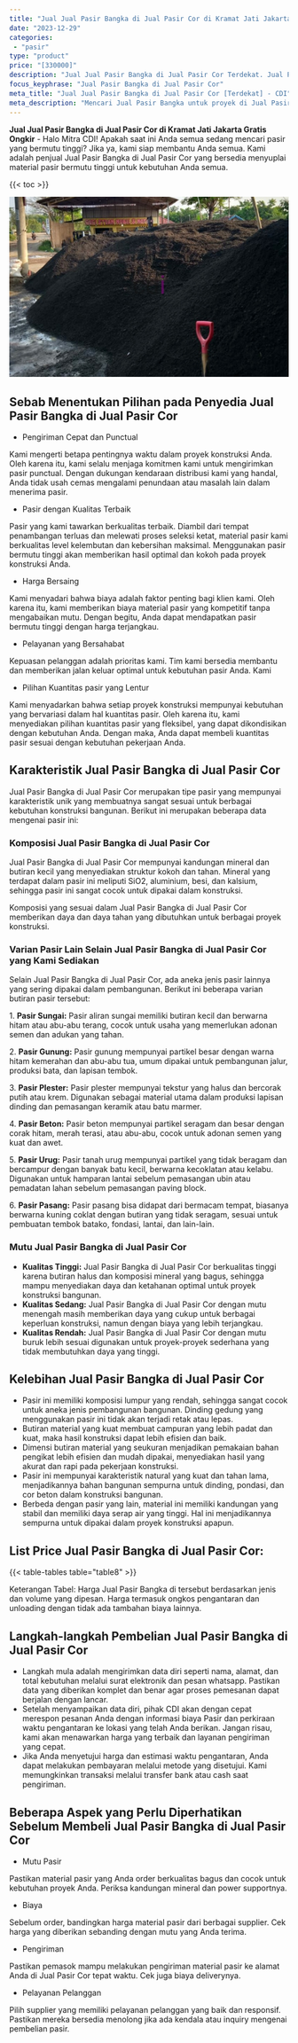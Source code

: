 ```yaml
---
title: "Jual Jual Pasir Bangka di Jual Pasir Cor di Kramat Jati Jakarta Gratis Ongkir"
date: "2023-12-29"
categories:
 - "pasir"
type: "product"
price: "[330000]"
description: "Jual Jual Pasir Bangka di Jual Pasir Cor Terdekat. Jual Pasir Bangka ini sering dipakai dalam proyek konstruksi sebagai bahan campuran yang terpilih dan bersih. Silakan hubungi kami untuk informasi lebih lanjut."
focus_keyphrase: "Jual Pasir Bangka di Jual Pasir Cor"
meta_title: "Jual Jual Pasir Bangka di Jual Pasir Cor [Terdekat] - CDI"
meta_description: "Mencari Jual Pasir Bangka untuk proyek di Jual Pasir Cor? Kami memiliki Jual Pasir Bangka berkualitas untuk bahan campuran. Raih penawaran terbaik sekarang."
---
```


**Jual Jual Pasir Bangka di Jual Pasir Cor di Kramat Jati Jakarta Gratis Ongkir** - Halo Mitra CDI! Apakah saat ini Anda semua sedang mencari pasir yang bermutu tinggi? Jika ya, kami siap membantu Anda semua. Kami adalah penjual Jual Pasir Bangka di Jual Pasir Cor yang bersedia menyuplai material pasir bermutu tinggi untuk kebutuhan Anda semua.

{{< toc >}}

![Jual Jual Pasir Bangka di Jual Pasir Cor di Kramat Jati Jakarta Gratis Ongkir](/images/pasir/pasir-bangunan-26.jpg)

## Sebab Menentukan Pilihan pada Penyedia Jual Pasir Bangka di Jual Pasir Cor

*   Pengiriman Cepat dan Punctual

Kami mengerti betapa pentingnya waktu dalam proyek konstruksi Anda. Oleh karena itu, kami selalu menjaga komitmen kami untuk mengirimkan pasir punctual. Dengan dukungan kendaraan distribusi kami yang handal, Anda tidak usah cemas mengalami penundaan atau masalah lain dalam menerima pasir.
*   Pasir dengan Kualitas Terbaik

Pasir yang kami tawarkan berkualitas terbaik. Diambil dari tempat penambangan terluas dan melewati proses seleksi ketat, material pasir kami berkualitas level kelembutan dan kebersihan maksimal. Menggunakan pasir bermutu tinggi akan memberikan hasil optimal dan kokoh pada proyek konstruksi Anda.
*   Harga Bersaing

Kami menyadari bahwa biaya adalah faktor penting bagi klien kami. Oleh karena itu, kami memberikan biaya material pasir yang kompetitif tanpa mengabaikan mutu. Dengan begitu, Anda dapat mendapatkan pasir bermutu tinggi dengan harga terjangkau.
*   Pelayanan yang Bersahabat

Kepuasan pelanggan adalah prioritas kami. Tim kami bersedia membantu dan memberikan jalan keluar optimal untuk kebutuhan pasir Anda. Kami

*   Pilihan Kuantitas pasir yang Lentur

Kami menyadarkan bahwa setiap proyek konstruksi mempunyai kebutuhan yang bervariasi dalam hal kuantitas pasir. Oleh karena itu, kami menyediakan pilihan kuantitas pasir yang fleksibel, yang dapat dikondisikan dengan kebutuhan Anda. Dengan maka, Anda dapat membeli kuantitas pasir sesuai dengan kebutuhan pekerjaan Anda.

## Karakteristik Jual Pasir Bangka di Jual Pasir Cor

Jual Pasir Bangka di Jual Pasir Cor merupakan tipe pasir yang mempunyai karakteristik unik yang membuatnya sangat sesuai untuk berbagai kebutuhan konstruksi bangunan. Berikut ini merupakan beberapa data mengenai pasir ini:

### Komposisi Jual Pasir Bangka di Jual Pasir Cor

Jual Pasir Bangka di Jual Pasir Cor mempunyai kandungan mineral dan butiran kecil yang menyediakan struktur kokoh dan tahan. Mineral yang terdapat dalam pasir ini meliputi SiO2, aluminium, besi, dan kalsium, sehingga pasir ini sangat cocok untuk dipakai dalam konstruksi.

Komposisi yang sesuai dalam Jual Pasir Bangka di Jual Pasir Cor memberikan daya dan daya tahan yang dibutuhkan untuk berbagai proyek konstruksi.

### Varian Pasir Lain Selain Jual Pasir Bangka di Jual Pasir Cor yang Kami Sediakan

Selain Jual Pasir Bangka di Jual Pasir Cor, ada aneka jenis pasir lainnya yang sering dipakai dalam pembangunan. Berikut ini beberapa varian butiran pasir tersebut:

1\.  **Pasir Sungai:** Pasir aliran sungai memiliki butiran kecil dan berwarna hitam atau abu-abu terang, cocok untuk usaha yang memerlukan adonan semen dan adukan yang tahan.

2\.  **Pasir Gunung:** Pasir gunung mempunyai partikel besar dengan warna hitam kemerahan dan abu-abu tua, umum dipakai untuk pembangunan jalur, produksi bata, dan lapisan tembok.

3\.  **Pasir Plester:** Pasir plester mempunyai tekstur yang halus dan bercorak putih atau krem. Digunakan sebagai material utama dalam produksi lapisan dinding dan pemasangan keramik atau batu marmer.

4\.  **Pasir Beton:** Pasir beton mempunyai partikel seragam dan besar dengan corak hitam, merah terasi, atau abu-abu, cocok untuk adonan semen yang kuat dan awet.

5\.  **Pasir Urug:** Pasir tanah urug mempunyai partikel yang tidak beragam dan bercampur dengan banyak batu kecil, berwarna kecoklatan atau kelabu. Digunakan untuk hamparan lantai sebelum pemasangan ubin atau pemadatan lahan sebelum pemasangan paving block.

6\.  **Pasir Pasang:** Pasir pasang bisa didapat dari bermacam tempat, biasanya berwarna kuning coklat dengan butiran yang tidak seragam, sesuai untuk pembuatan tembok batako, fondasi, lantai, dan lain-lain.

### Mutu Jual Pasir Bangka di Jual Pasir Cor

*   **Kualitas Tinggi:** Jual Pasir Bangka di Jual Pasir Cor berkualitas tinggi karena butiran halus dan komposisi mineral yang bagus, sehingga mampu menyediakan daya dan ketahanan optimal untuk proyek konstruksi bangunan.
*   **Kualitas Sedang:** Jual Pasir Bangka di Jual Pasir Cor dengan mutu menengah masih memberikan daya yang cukup untuk berbagai keperluan konstruksi, namun dengan biaya yang lebih terjangkau.
*   **Kualitas Rendah:** Jual Pasir Bangka di Jual Pasir Cor dengan mutu buruk lebih sesuai digunakan untuk proyek-proyek sederhana yang tidak membutuhkan daya yang tinggi.

## Kelebihan Jual Pasir Bangka di Jual Pasir Cor

*   Pasir ini memiliki komposisi lumpur yang rendah, sehingga sangat cocok untuk aneka jenis pembangunan bangunan. Dinding gedung yang menggunakan pasir ini tidak akan terjadi retak atau lepas.
*   Butiran material yang kuat membuat campuran yang lebih padat dan kuat, maka hasil konstruksi dapat lebih efisien dan baik.
*   Dimensi butiran material yang seukuran menjadikan pemakaian bahan pengikat lebih efisien dan mudah dipakai, menyediakan hasil yang akurat dan rapi pada pekerjaan konstruksi.
*   Pasir ini mempunyai karakteristik natural yang kuat dan tahan lama, menjadikannya bahan bangunan sempurna untuk dinding, pondasi, dan cor beton dalam konstruksi bangunan.
*   Berbeda dengan pasir yang lain, material ini memiliki kandungan yang stabil dan memiliki daya serap air yang tinggi. Hal ini menjadikannya sempurna untuk dipakai dalam proyek konstruksi apapun.

## List Price Jual Pasir Bangka di Jual Pasir Cor:

{{< table-tables table="table8" >}}

Keterangan Tabel: Harga Jual Pasir Bangka di tersebut berdasarkan jenis dan volume yang dipesan. Harga termasuk ongkos pengantaran dan unloading dengan tidak ada tambahan biaya lainnya.

## Langkah-langkah Pembelian Jual Pasir Bangka di Jual Pasir Cor

*   Langkah mula adalah mengirimkan data diri seperti nama, alamat, dan total kebutuhan melalui surat elektronik dan pesan whatsapp. Pastikan data yang diberikan komplet dan benar agar proses pemesanan dapat berjalan dengan lancar.
*   Setelah menyampaikan data diri, pihak CDI akan dengan cepat merespon pesanan Anda dengan informasi biaya Pasir dan perkiraan waktu pengantaran ke lokasi yang telah Anda berikan. Jangan risau, kami akan menawarkan harga yang terbaik dan layanan pengiriman yang cepat.
*   Jika Anda menyetujui harga dan estimasi waktu pengantaran, Anda dapat melakukan pembayaran melalui metode yang disetujui. Kami memungkinkan transaksi melalui transfer bank atau cash saat pengiriman.

## Beberapa Aspek yang Perlu Diperhatikan Sebelum Membeli Jual Pasir Bangka di Jual Pasir Cor

*   Mutu Pasir

Pastikan material pasir yang Anda order berkualitas bagus dan cocok untuk kebutuhan proyek Anda. Periksa kandungan mineral dan power supportnya.
*   Biaya

Sebelum order, bandingkan harga material pasir dari berbagai supplier. Cek harga yang diberikan sebanding dengan mutu yang Anda terima.
*   Pengiriman

Pastikan pemasok mampu melakukan pengiriman material pasir ke alamat Anda di Jual Pasir Cor tepat waktu. Cek juga biaya deliverynya.
*   Pelayanan Pelanggan

Pilih supplier yang memiliki pelayanan pelanggan yang baik dan responsif. Pastikan mereka bersedia menolong jika ada kendala atau inquiry mengenai pembelian pasir.